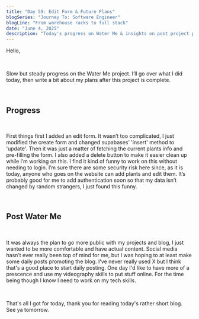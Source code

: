 ```yaml
---
title: "Day 59: Edit Form & Future Plans"
blogSeries: "Journey To: Software Engineer"
blogLine: "From warehouse racks to full stack"
date: "June 4, 2025"
description: "Today's progress on Water Me & insights on post project plans."
---
```


Hello,

<br>

Slow but steady progress on the Water Me project. I’ll go over what I did today, then write a bit about my plans after this project is complete.

<br>

## Progress

<br>

First things first I added an edit form. It wasn’t too complicated, I just modified the create form and changed supabases’ 'insert' method to 'update'. Then it was just a matter of fetching the current plants info and pre-filling the form. I also added a delete button to make it easier clean up while I’m working on this. I find it kind of funny to work on this without needing to login. I’m sure there are some security risk here since, as it is today, anyone who goes on the website can add plants and edit them. It’s probably good for me to add authentication soon so that my data isn’t changed by random strangers, I just found this funny.

<br>

## Post Water Me

<br>

It was always the plan to go more public with my projects and blog, I just wanted to be more comfortable and have actual content. Social media hasn’t ever really been top of mind for me, but I was hoping to at least make some daily posts promoting the blog. I've never really used X but I think that's a good place to start daily posting. One day I'd like to have more of a prescence and use my videography skills to put stuff online. For the time being though I know I need to work on my tech skills.

<br>

That's all I got for today, thank you for reading today's rather short blog. See ya tomorrow.
